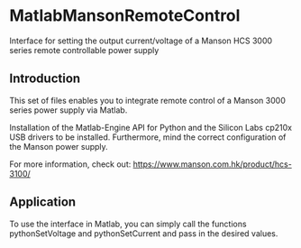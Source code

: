 # MatlabMansonRemoteControl
Interface for setting the output current/voltage of a Manson HCS 3000 series remote controllable power supply

## Introduction
This set of files enables you to integrate remote control of a Manson 3000 series power supply via Matlab. 

Installation of the Matlab-Engine API for Python and the Silicon Labs cp210x USB drivers to be installed.
Furthermore, mind the correct configuration of the Manson power supply.

For more information, check out:
https://www.manson.com.hk/product/hcs-3100/

## Application

To use the interface in Matlab, you can simply call the functions pythonSetVoltage and pythonSetCurrent and pass in the desired values.
